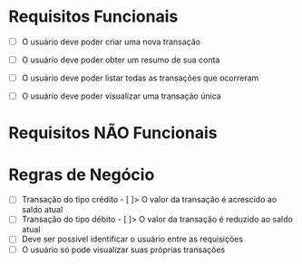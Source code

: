# Requisitos Funcionais
- [ ] O usuário deve poder criar uma nova transação
- [ ] O usuário deve poder obter um resumo de sua conta
- [ ] O usuário deve poder listar todas as transações que ocorreram
- [ ] O usuário deve poder visualizar uma transação única
  

# Requisitos NÃO Funcionais


# Regras de Negócio
- [ ] Transação do tipo crédito - [ ]> O valor da transação é acrescido ao saldo atual
- [ ] Transação do tipo débito - [ ]> O valor da transação é reduzido ao saldo atual
- [ ] Deve ser possível identificar o usuário entre as requisições
- [ ] O usuário só pode visualizar suas próprias transações
